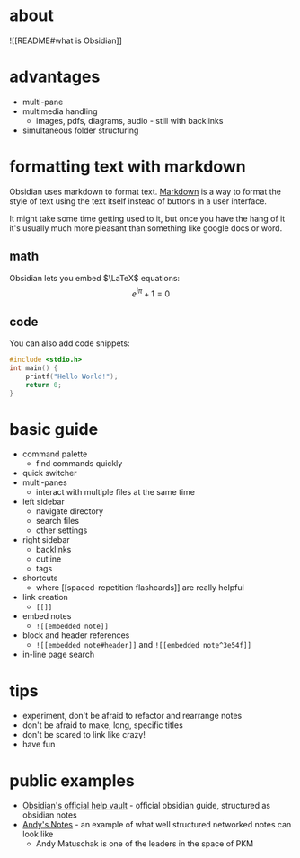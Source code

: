 # about
![[README#what is Obsidian]]

# advantages
- multi-pane
- multimedia handling
	- images, pdfs, diagrams, audio - still with backlinks
- simultaneous folder structuring
# formatting text with markdown
Obsidian uses markdown to format text. [Markdown](https://www.markdownguide.org/) is a way to format the style of text using the text itself instead of buttons in a user interface.

It might take some time getting used to it, but once you have the hang of it it's usually much more pleasant than something like google docs or word.

## math
Obsidian lets you embed $\LaTeX$ equations:
$$e^{i\pi}+1 = 0$$

## code
You can also add code snippets:
```c
#include <stdio.h>
int main() { 
	printf("Hello World!"); 
	return 0; 
}
```

# basic guide
- command palette
	- find commands quickly
- quick switcher
- multi-panes
	- interact with multiple files at the same time
- left sidebar
	- navigate directory
	- search files
	- other settings
- right sidebar
	- backlinks
	- outline
	- tags
- shortcuts
	- where [[spaced-repetition flashcards]] are really helpful
- link creation
	- `[[]]`
- embed notes
	- `![[embedded note]]`
- block and header references
	- `![[embedded note#header]]` and `![[embedded note^3e54f]]`
- in-line page search

# tips
- experiment, don't be afraid to refactor and rearrange notes
- don't be afraid to make, long, specific titles
- don't be scared to link like crazy!
- have fun

# public examples
- [Obsidian's official help vault](https://help.obsidian.md/Index) - official obsidian guide, structured as obsidian notes
- [Andy's Notes](https://publish.obsidian.md/andymatuschak/_Start+Here) - an example of what well structured networked notes can look like
	- Andy Matuschak is one of the leaders in the space of PKM